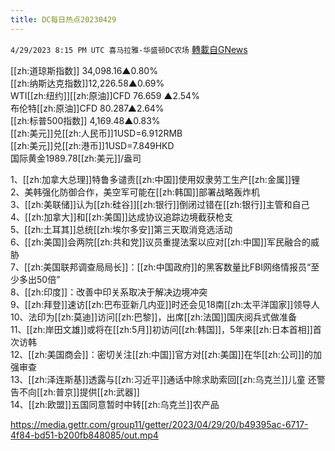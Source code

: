 ```yaml
---
title: DC每日热点20230429
---
```

`4/29/2023 8:15 PM UTC 喜马拉雅-华盛顿DC农场` [轉載自GNews](https://gnews.org/articles/1262901)

[[zh:道琼斯指数]] 34,098.16▲0.80%  
[[zh:纳斯达克指数]]12,226.58▲0.69%  
WTI[[zh:纽约]][[zh:原油]]CFD 76.659 ▲2.54%  
布伦特[[zh:原油]]CFD 80.287▲2.64%  
[[zh:标普500指数]] 4,169.48▲0.83%  
[[zh:美元]]兑[[zh:人民币]]1USD=6.912RMB  
[[zh:美元]]兑[[zh:港币]]1USD=7.849HKD  
国际黄金1989.78[[zh:美元]]/盎司  
  
1、[[zh:加拿大总理]]特鲁多谴责[[zh:中国]]使用奴隶劳工生产[[zh:金属]]锂  
2、美韩强化防御合作，美空军可能在[[zh:韩国]]部署战略轰炸机  
3、[[zh:美联储]]认为[[zh:硅谷]][[zh:银行]]倒闭过错在[[zh:银行]]主管和自己  
4、[[zh:加拿大]]和[[zh:美国]]达成协议追踪边境截获枪支  
5、[[zh:土耳其]]总统[[zh:埃尔多安]]第三天取消竞选活动  
6、[[zh:美国]]会两院[[zh:共和党]]议员重提法案以应对[[zh:中国]]军民融合的威胁  
7、[[zh:美国联邦调查局局长]]：[[zh:中国政府]]的黑客数量比FBI网络情报员“至少多出50倍”  
8、[[zh:印度]]：改善中印关系取决于解决边境冲突  
9、[[zh:拜登]]速访[[zh:巴布亚新几内亚]]时还会见18南[[zh:太平洋国家]]领导人  
10、法印为[[zh:莫迪]]访问[[zh:巴黎]]，出席[[zh:法国]]国庆阅兵式做准备  
11、[[zh:岸田文雄]]或将在[[zh:5月]]初访问[[zh:韩国]]，5年来[[zh:日本首相]]首次访韩  
12、[[zh:美国商会]]：密切关注[[zh:中国]]官方对[[zh:美国]]在华[[zh:公司]]的加强审查  
13、[[zh:泽连斯基]]透露与[[zh:习近平]]通话中除求助索回[[zh:乌克兰]]儿童 还警告不向[[zh:普京]]提供[[zh:武器]]  
14、[[zh:欧盟]]五国同意暂时中转[[zh:乌克兰]]农产品


https://media.gettr.com/group11/getter/2023/04/29/20/b49395ac-6717-4f84-bd51-b200fb848085/out.mp4
